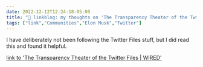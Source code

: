 ```yaml
---
date: 2022-12-12T12:24:18-05:00
title: "🔗 linkblog: my thoughts on 'The Transparency Theater of the Twitter Files | WIRED'"
tags: ["link","Communities","Elon Musk","Twitter"]
---
```

I have deliberately not been following the Twitter Files stuff, but I did read this and found it helpful.  
 

[link to 'The Transparency Theater of the Twitter Files | WIRED'](https://www.wired.com/story/twitter-files-elon-musk-shadowbanning-censorship/)
